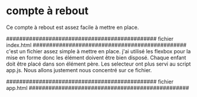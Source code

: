 # compte à rebout
Ce compte à rebout est assez facile à mettre en place.

############################################## fichier index.html ###############################################
c'est un fichier assez simple à mettre en place. j'ai utilisé les flexbox pour la mise en forme
donc les élément doivent être bien disposé. Chaque enfant doit être placé dans son élément père.
Les selecteur ont plus servi au script app.js. Nous allons justement nous concentré sur ce 
fichier.


############################################## fichier app.html #################################################
